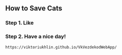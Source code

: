 ## How to Save Cats

### Step 1. Like
### Step 2. Have a nice day!
`https://viktoriukhlin.github.io/VkVezdekodWebApp/`

